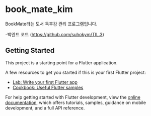 # book_mate_kim

BookMate라는 도서 독후감 관리 프로그램입니다.

-백엔드 코드 (https://github.com/suhokym/TIL.3)

## Getting Started

This project is a starting point for a Flutter application.

A few resources to get you started if this is your first Flutter project:

- [Lab: Write your first Flutter app](https://docs.flutter.dev/get-started/codelab)
- [Cookbook: Useful Flutter samples](https://docs.flutter.dev/cookbook)

For help getting started with Flutter development, view the
[online documentation](https://docs.flutter.dev/), which offers tutorials,
samples, guidance on mobile development, and a full API reference.
